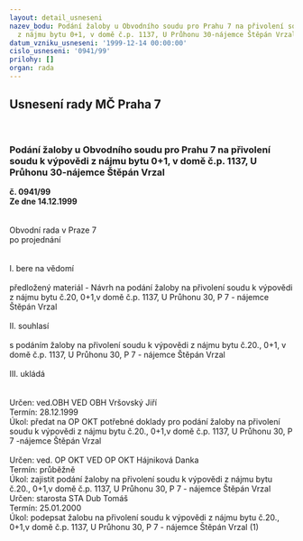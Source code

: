 ```yaml
---
layout: detail_usneseni
nazev_bodu: Podání žaloby u Obvodního soudu pro Prahu 7 na přivolení soudu k výpovědi
  z nájmu bytu 0+1, v domě č.p. 1137, U Průhonu 30-nájemce Štěpán Vrzal
datum_vzniku_usneseni: '1999-12-14 00:00:00'
cislo_usneseni: '0941/99'
prilohy: []
organ: rada
---
```

<div id="ucUsn_pList" class="usn">
	<span><h2>Usnesení rady MČ Praha 7 </h2>
<br></span><div class="standBody">
<span><h3>Podání žaloby u Obvodního soudu pro Prahu 7 na přivolení soudu k výpovědi z nájmu bytu 0+1, v domě č.p. 1137, U Průhonu 30-nájemce Štěpán Vrzal</h3></span><div class="center">
		<strong>č. 0941/99</strong><br>
	</div>
<div class="center">
		<strong>Ze dne 14.12.1999</strong><br><br>
	</div>
<br>Obvodní rada v Praze 7<br>po projednání<br><br><br>I.	bere na vědomí<br><br> předložený materiál - Návrh na podání žaloby na přivolení soudu k výpovědi z nájmu bytu č.20, 0+1,v domě č.p. 1137, U Průhonu 30, P 7 -  nájemce Štěpán Vrzal<br><br>II.	souhlasí<br><br>s podáním žaloby na přivolení soudu k výpovědi z nájmu bytu č.20., 0+1, v domě č.p. 1137, U Průhonu 30, P 7 - nájemce Štěpán Vrzal<br><br>III.	ukládá <br><br><br> Určen:	ved.OBH	VED OBH Vršovský Jiří<br>Termín: 28.12.1999<br>Úkol:	předat na OP OKT potřebné doklady pro podání žaloby na přivolení soudu k výpovědi z nájmu bytu č.20., 0+1,v domě č.p. 1137, U Průhonu 30, P 7 -nájemce Štěpán Vrzal<br> <br> Určen:	ved. OP OKT	VED OP OKT Hájniková Danka<br>Termín: průběžně<br>Úkol:	zajistit podání žaloby na přivolení soudu k výpovědi z nájmu bytu č.20., 0+1,v domě č.p. 1137, U Průhonu 30, P 7 - nájemce Štěpán Vrzal<br>  Určen:	starosta	STA Dub Tomáš<br>Termín: 25.01.2000<br>Úkol:	podepsat žalobu na přivolení  soudu k výpovědi z nájmu bytu č.20., 0+1,v domě č.p. 1137, U Průhonu 30, P 7 - nájemce Štěpán Vrzal (1)<br>
</div>
</div>